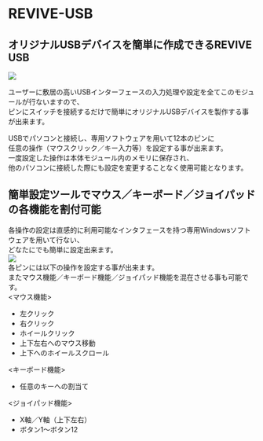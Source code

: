 # REVIVE-USB

## オリジナルUSBデバイスを簡単に作成できるREVIVE USB
![](http://bit-trade-one.co.jp/wp/wp-content/uploads/2014/03/d3bd346bc2119d8576ce93741d53400c.png)  

ユーザーに敷居の高いUSBインターフェースの入力処理や設定を全てこのモジュールが行ないますので、  
ピンにスイッチを接続するだけで簡単にオリジナルUSBデバイスを製作する事が出来ます。  

USBでパソコンと接続し、専用ソフトウェアを用いて12本のピンに  
任意の操作（マウスクリック／キー入力等）を設定する事が出来ます。  
一度設定した操作は本体モジュール内のメモリに保存され、  
他のパソコンに接続した際にも設定を変更することなく使用可能となります。  

## 簡単設定ツールでマウス／キーボード／ジョイパッドの各機能を割付可能

各操作の設定は直感的に利用可能なインタフェースを持つ専用Windowsソフトウェアを用いて行ない、  
どなたにでも簡単に設定出来ます。  
![](http://bit-trade-one.co.jp/wp/wp-content/uploads/2014/03/ReviveUSB-ConfigrationTool.png)  
各ピンには以下の操作を設定する事が出来ます。  
またマウス機能／キーボード機能／ジョイパッド機能を混在させる事も可能です。  
<マウス機能>  

   - 左クリック
   - 右クリック
   - ホイールクリック
   - 上下左右へのマウス移動
   - 上下へのホイールスクロール

<キーボード機能>

   - 任意のキーへの割当て

<ジョイパッド機能>

   - X軸／Y軸（上下左右）
   - ボタン1～ボタン12
